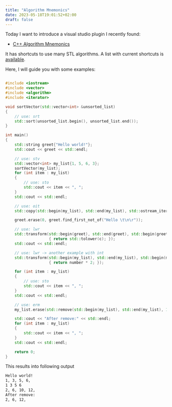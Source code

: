 ```yaml
---
title: "Algorithm Mnemonics"
date: 2023-05-18T19:01:52+02:00
draft: false
---
```


Today I want to introduce a visual studio plugin I recently found:
* [C++ Algorithm Mnemonics](https://github.com/tommybennett/algorithm-mnemonics)

It has shortcuts to use many STL algorithms. A list with current shortcuts
is [available](https://github.com/tommybennett/algorithm-mnemonics/blob/master/STLInstructionSet.md).

Here, I will guide you with some examples:



```c++

#include <iostream>
#include <vector>
#include <algorithm>
#include <iterator>

void sortVector(std::vector<int> &unsorted_list)
{
    // use: srt
    std::sort(unsorted_list.begin(), unsorted_list.end());
}

int main()
{
    std::string greet{"Hello world!"};
    std::cout << greet << std::endl;

    // use: stv
    std::vector<int> my_list{1, 5, 6, 3};
    sortVector(my_list);
    for (int item : my_list)
    {
        // use: sto
        std::cout << item << ", ";
    }
    std::cout << std::endl;

    // use: oit
    std::copy(std::begin(my_list), std::end(my_list), std::ostream_iterator<int>{std::cout, " "});

    greet.erase(0, greet.find_first_not_of("Hello \t\n\r"));

    // use: lwr
    std::transform(std::begin(greet), std::end(greet), std::begin(greet), [](char c)
                   { return std::tolower(c); });
    std::cout << std::endl;

    // use: lwr -> another example with int
    std::transform(std::begin(my_list), std::end(my_list), std::begin(my_list), [](int number)
                   { return number * 2; });

    for (int item : my_list)
    {
        // use: sto
        std::cout << item << ", ";
    }
    std::cout << std::endl;

    // use: erm
    my_list.erase(std::remove(std::begin(my_list), std::end(my_list), 10), std::end(my_list));

    std::cout << "After remove:" << std::endl;
    for (int item : my_list)
    {
        std::cout << item << ", ";
    }
    std::cout << std::endl;

    return 0;
}
```

This results into following output
```txt
Hello world!
1, 3, 5, 6, 
1 3 5 6 
2, 6, 10, 12, 
After remove:
2, 6, 12,
```